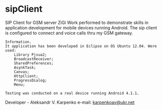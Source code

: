 # sipClient
SIP Client for GSM server ZiGi
Work performed to demonstrate skills in application development for mobile devices running Android.
The sip client is configured to connect and voice calls thru my GSM gateway.

    Information. 
    It application has been developed in Eclipse on OS Ubuntu 12.04. Were used: 
    	Library Pjsua2;
    	BroadcastReceiver; 
    	SharedPreferences; 
    	AsynkTask; 
    	Canvas;
    	HttpClient;
    	ProgressDialog;
    	Menu;   	
    
    Testing was conducted on a real device running Android 4.1.1.


Developer - Aleksandr V. Karpenko e-mail: karpenkoav@ukr.net
